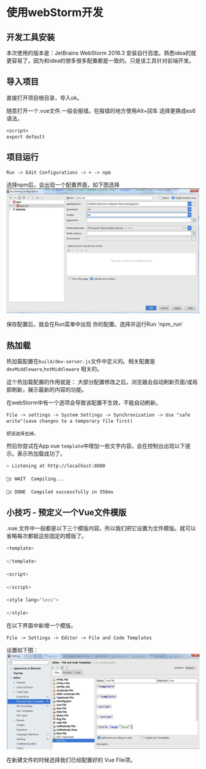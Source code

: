 # 使用webStorm开发
## 开发工具安装
本次使用的版本是：JetBrains WebStorm 2016.3
安装自行百度。熟悉idea的就更容易了。因为和idea的很多很多配置都是一致的。只是该工具针对前端开发。

## 导入项目
直接打开项目根目录，导入ok。

随意打开一个.vue文件.一般会报错。在报错的地方使用Alt+回车 选择更换成es6语法。
```javasrcipt
<script>
export default
```

## 项目运行
```
Run -> Edit Configurations -> + -> npm 
```
选择npm后，会出现一个配置界面，如下图选择![](/assets/image/B7B5568901C17601B6792A5C178434E5.jpg)

保存配置后，就会在Run菜单中出现 你的配置。选择并运行Run 'npm_run'

## 热加载
热加载配置在`build/dev-server.js`文件中定义的。相关配置是`devMiddleware`,`hotMiddleware` 相关的。

这个热加载配置的作用就是：
大部分配置修改之后，浏览器会自动刷新页面/或局部刷新，展示最新的内容的功能。

在webStorm中有一个选项会导致该配置不生效，不能自动刷新。
```
File -> settings -> System Settings -> Synchronization -> Use "safe write"(save changes to a temporary file first)

把该选择去掉。
```

然后你尝试在App.vue `template`中增加一些文字内容。会在控制台出现以下提示。表示热加载成功了。
```bash
> Listening at http://localhost:8080

c WAIT  Compiling...

c DONE  Compiled successfully in 556ms
```

## 小技巧 - 预定义一个Vue文件模版
.vue 文件中一般都是以下三个模版内容。所以我们把它设置为文件模版。就可以省略每次都敲这些固定的模版了。
```javascript
<template>

</template>

<script>

</script>

<style lang="less">

</style>
```
在以下界面中新增一个模版。
```
File -> Settings -> Editor -> File and Code Templates
```
设置如下图：
![](/assets/image/414344CED59ADD904753A6833A6920AC.jpg)

在新建文件的时候选择我们已经配置好的 Vue File项。

